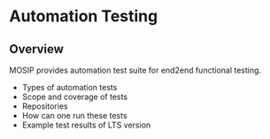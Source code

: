 # Automation Testing

## Overview
MOSIP provides automation test suite for end2end functional testing.

* Types of automation tests
* Scope and coverage of tests
* Repositories
* How can one run these tests
* Example test results of LTS version



